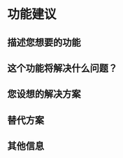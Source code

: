 # 功能建议

## 描述您想要的功能
<!-- 请清晰简洁地描述您希望添加的功能 -->

## 这个功能将解决什么问题？
<!-- 解释为什么这个功能对应用有价值，它将解决什么用户痛点 -->

## 您设想的解决方案
<!-- 描述您希望这个功能如何工作 -->

## 替代方案
<!-- 描述您考虑过的任何替代解决方案或功能 -->

## 其他信息
<!-- 添加关于功能请求的任何其他上下文或截图 -->